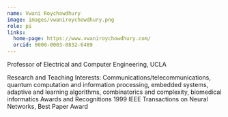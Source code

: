 ```yaml
---
name: Vwani Roychowdhury
image: images/vwaniroychowdhury.png
role: pi
links:
  home-page: https://www.vwaniroychowdhury.com/
  orcid: 0000-0003-0832-6489
---
```


Professor of Electrical and Computer Engineering, UCLA

Research and Teaching Interests:
Communications/telecommunications, quantum computation and information processing, embedded systems, adaptive and learning algorithms, combinatorics and complexity, biomedical informatics
Awards and Recognitions
1999	IEEE Transactions on Neural Networks, Best Paper Award
